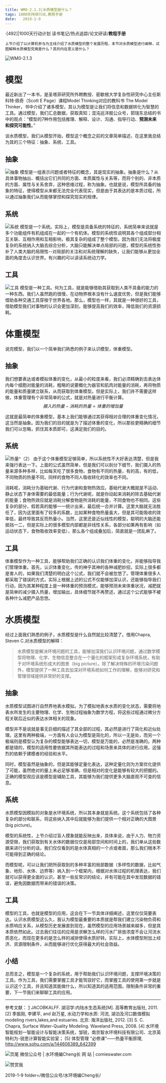 ```yaml
---
title: WM0-2.1.3|水质模型是什么？
tags: 1000天持续行动,教程手册
date:   2019-1-9
---
```


·[492]|1000天行动计划
读书笔记/热点追踪/论文研读/**教程手册**
    
    上节介绍了以计算机参与为主线介绍了水质模型的整个发展历程，本节对水质模型进行阐释，试图解释水质模型究竟是什么？其的内在意义是什么？

![WM0-2.1.3](http://comieswater-1254012817.cossh.myqcloud.com/comieswater/1547378618961.png)

# 模型
最近新出了一本书，是圣塔菲研究所外聘教授、密歇根大学复杂性研究中心主任斯科特·佩奇（Scott E Page）课程Model Thinking对应的教科书 The Model Thinker，书中介绍了诸多模型，其认为模型是让我们将信息和数据转化为智慧的工具。通过模型，我们汇总数据，获取真知；混沌巡洋舰公众号，郭瑞东总结的书中的观点：“模型的7种作用包括推理、解释、设计、沟通、指导行动、**预测未来和探究可能性**。”

谈水质模型，我们从模型开始，模型这个概念之前的文章简单描述，在这里我总结为其的三个特征：抽象、系统、工具。

## 抽象

![抽象](http://comieswater-1254012817.cossh.myqcloud.com/comieswater/1547379230105.png)
模型是一组表示问题或者特征的概念，其是现实的抽象。抽象是什么？从具体事物抽出、概括出它们共同的方面、本质属性与关系等，而将个别的、非本质的方面、属性与关系舍弃，这种思维过程，称为抽象。也就是说，模型所具备的抽象的特征，使得模型从来都无法完全代表现实，但是由于其表达的是本质过程，所以通过抽象我们从而能够掌控和探究现实的规律。

## 系统

![系统](http://comieswater-1254012817.cossh.myqcloud.com/comieswater/1547379526913.png)
模型是一个系统。实际上，模型是具备系统的特征的，系统简单来说就是多个功能组件有机组成在一起的一个有机体。模型的系统性说明其各个组成部分相互关联、互相作用和互相影响，极其复杂的组成了整个模型。因为我们无法将极度复杂的系统纳入大脑去综合分析，大脑只能解决单点局部的问题，模型的系统性弥补了人类大脑的局限性--对局部的关注和对系统理解的缺失，让我们能够从更加全面的角度去认识世界。有兴趣的可以读读系统动力学。

## 工具

![工具](http://comieswater-1254012817.cossh.myqcloud.com/comieswater/1547379537212.png)
模型是一种工具。何为工具，就是能够借助其获取到人类不具备的能力的一种东西。我们人虽然跑的很慢，在动物界根本没有什么速度优势，但是我们能够借助各种交通工具穿梭于世界各地。那么，模型也一样，其就是一种很好的工具，借助模型我们对事物的认识会更加深刻，能够提高我们的效率，降低我们的资源损耗。


# 体重模型
说完模型，我们以一个简单我们熟悉的例子来认识模型，体重模型。

## 抽象
我们想要表达或者模拟体重的变化，从最小的粒度来看，我们必须精确到去表达体内每个细胞对能量的消耗，粗略的说要概化为器官和肌肉对能量的消耗，再将物质的能量和质量建立联系，从而获取到体重模型。但是实际上，我们并不需要这样做，体重管理有个非常简单的公式，就是对热量进行平衡计算。
$$摄入的热量 - 消耗的热量 = 体重的增加量$$

这就是最简单的体重模型，基本上我们能够通过其获得相对合理的体重变化情况，这当然是抽象。因为我们的目的就是为了描述体重的变化，所以那些更精确的细节我们可以忽略，抓住其本质即可，这满足我们的目的。

## 系统
![热量^（2）](http://comieswater-1254012817.cossh.myqcloud.com/comieswater/1547379617024.png)
由于这个体重模型足够简单，所以系统性不大好表达清楚，但是我来强行表达一下。上面的公式虽然简单，但是我们可以剖分下细节，我们摄入的热量来源多种多样，比如每天吃了很多食物，食物有不同的热量，有的高，有的低，不同物质的热量不同，同样的食物不同人吸收转化的效率也不同。

消耗呢，消耗分为基础代谢、行为代谢和食物热效应。基础代谢大概就是不运动、静止状态下身体需要的最低能量；行为代谢呢，就是你动起来消耗的除去基础代谢的能量；食物热效应就是消耗分解食物是所消耗的能量，不同食物也不相同。这些复杂的部分，假若真的能够一一统计出来，最后统一合并计算。这里大脑就无法胜任了，因为这里面有了较多的系数，比如某种食物热量虽大，但是其可能吸收的效率低，最终导致其反而热量小。当然，这里还是近似线性的模型，聪明的大脑还能抵挡一二，但是实际上的很多模型内部都是非线性关系，各部分如果再有影响（如运动状态下，食物吸收效率变低），那么各个组成叠加后，简直就是一团乱麻了。

## 工具
体重模型作为一种工具，能够帮助我们正确的认识我们体重的变化，并能够指导我们管理体重。首先，认识体重变化，传的神乎其神的各种减肥妙招，实际上很多都是害人的，如果我们清楚的明白这个公式，我们就不会被忽悠了。管理体重很多人都采取了错误的方式，实际上根据上述的公式不仅能够加深认识，还能够指导我们行动，因为其某种程度上是一种体重的预测模式，能够预测未来体重状况，减肥就是简单的减少摄入热量，增加输出，具体细节就不再赘述，通过这个公式能够不被各种什么减肥产品忽悠。

# 水质模型
经过上面我们熟悉的例子，水质模型是什么自然就比较清楚了。借用Chapra, Steven C.对水质模型的解释：
> 水质模型是解决环境问题的工具，能够加深我们认识环境问题，通过数学模型将物理、化学、生物信息整合在一个量化的框架形成复杂环境系统，有助于对环境系统形成大的图景（big picture）。除了解决特殊的环境污染问题外，模型提供了一种工具去加深对环境系统如何工作的理解，能够对研究和管理领域提供非常好的支撑。

## 抽象
水质模型试图进行自然界地表水模拟。为了模拟地表水水质的变化状态，需要将地表水所发生的主要物理、化学、生物过程抽象为数学方程，将这些过程通过微分方程关联后近似的表达水体相关的现象。

模型并不是说就是事无巨细的描述了其全部的过程，其必然是进行了简化和近似处理。这里有两种极端，一方面有人会认为模型是简化的，所以一无是处，而另一个极端则是模型认为复杂的模型能够表达一切，模型是万能的，必然是准确的。两种都是错的，模型的适用性要依据其所能表达的过程和场景来具体的进行应用，这强烈的依赖于建模者的经验和水平。

同时，模型虽然是抽象的，但是其能够定量化表达，这种定量化则为方案优化提供了可能，虽然绝对的量上未必足够准确，但是相对的变化是能够有较大的把握的。正确的模型观应该是模型是辅助工具，其能够为我们提供更多大脑直观不可查的信息。

## 系统

水质模型因模拟的对象是水环境系统，所以其本身就是系统。这个系统包括了各种复杂的部分和联系，将这些纳入其中后就能够为我们提供一个相对正确的大图景(big picture)。

模型的系统性，上节介绍过盲人摸象就能反映出来，具体来说，由于人力、物力资源受限，我们获取到有关水体的数据仅仅是局部空间和时间上的，我们单从这些数据来进行分析的话，我们仅仅看到的是水体真相的一个点或者面，那么我们根本不可能得到正确的结论。

而模型呢，可以让我们把所获取到的多种丰富的局部数据（多样性的数据，比如气象、地形、水体、边界等）纳入到一个框架内，根据对水体过程的机理表达，我们就可以获得更全面的认识，甚至一些反常识的结论，并有可能在其中发现数据的错误，避免因数据而带来的错误的决策。

## 工具
模型的工具，也就是模型的应用，这会在下一节具体详细阐述，这里仅仅简要表达。认识水质模型这么久，我认为模型最重要的本质就是帮我们建立污染物负荷和水质响应关系，从模型历史发展直到现在，虽然模型的应用场景越来越多，但是其本质依然如此。过去我们往往的应用是求解怎么样的污水厂排放浓度不会让河流水质恶化，而现在更多的是怎么样的减排使得水质好转。实际上，水体模型附加上经济、资源限制条件，从而能够进行优化获得最大的社会效益。

## 小结
总而言之，模型是一个复杂的系统，用于帮助我们认识环境问题，支撑环境决策的工具。作为工具，我们需要掌握工具才能驾驭好它，而掌握工具的使用第一步就是认识这个工具，并且知道其能做什么，所以知道其的适用范围，限制条件非常的重要，下一节我们来聊聊工具的应用。


---

参考文献：
[1] JACOBKALFF. 湖沼学:内陆水生态系统[M]. 高等教育出版社, 2011.
[2] 季振刚, 李建平, and 赵万星, 水动力学和水质: 河流, 湖泊及河口数值模拟 modeling rivers,lakes,and estuaries. 北京: 海洋出版社, 2012.
[3] S. C. Chapra, Surface Water-Quality Modeling. Waveland Press, 2008.
[4] 水环境智能规划一智能设计与智能决策系统，邹锐，南京智水环境科技有限公司、北京英特利为-锐思计算智能实验室；
[5] 体型管理 “必修课”——热量平衡原理, http://www.sohu.com/a/144606389_642399

![页尾](http://comieswater-1254012817.cossh.myqcloud.com/页尾识别new-2017-09-22.png)
微信公众号 | 水环境编Cheng长
网          站 | comieswater.com


![赞赏我](http://comieswater-1254012817.cossh.myqcloud.com/IMG_3077.JPG)

 2019-1-9
 folder=/微信公众号/水环境编Cheng长/

 [1]: http://comieswater-1254012817.cossh.myqcloud.com/comieswater/1517576665753.jpg